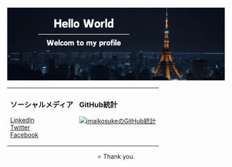 <!-- ヘッダー画像 -->
<p align="center">
  <img src="./githubProfile.png" alt="ヘッダー画像">
</p>

<!-- メイン -->
<table>
  <tr>
    <!-- ソーシャルメディアのリンク -->
    <td valign="top">
      <h3>ソーシャルメディア</h3>
      <p>
        <a href="https://www.linkedin.com/in/imaikosuke/">LinkedIn</a><br>
        <a href="https://twitter.com/imai_code">Twitter</a><br>
        <a href="https://www.facebook.com/profile.php?id=61553206050572">Facebook</a>
      </p>
    </td>
    <!-- GitHubの統計 -->
    <td valign="top">
      <h3>GitHub統計</h3>
      <a href="https://github.com/imaikosuke">
        <img src="https://github-readme-stats.vercel.app/api?username=imaikosuke&show_icons=true&theme=vue" alt="imaikosukeのGitHub統計">
      </a>
    </td>
  </tr>
</table>

<!-- フッター -->
<p align="center">⭐️ Thank you.</p>
